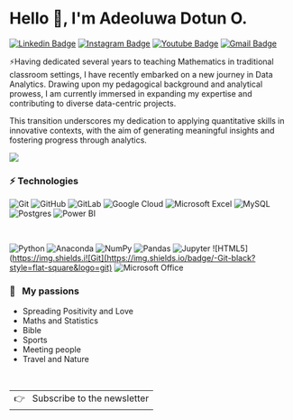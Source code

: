 # Hello 👋, I'm Adeoluwa Dotun O.

[![Linkedin Badge](https://img.shields.io/badge/-adeoluwad1-blue?style=flat-square&logo=Linkedin&logoColor=white&link=https://www.linkedin.com/in/adeoluwad1/)](https://www.linkedin.com/in/adeoluwad1/)
[![Instagram Badge](https://img.shields.io/badge/-adeoluwadotun-purple?style=flat-square&logo=instagram&logoColor=white&link=https://instagram.com/adeoluwadotun/)](https://instagram.com/adeoluwadotun)
[![Youtube Badge](https://img.shields.io/badge/-adeoluwad1-darkred?style=flat-square&logo=youtube&logoColor=white&link=https://www.youtube.com/c/adeoluwad1)](https://www.youtube.com/c/adeoluwad1)
[![Gmail Badge](https://img.shields.io/badge/oadeoluwadotun@gmail.com-c14438?style=flat-square&logo=Gmail&logoColor=white&link=mailto:oadeoluwadotun@gmail.com)](mailto:oadeoluwadotun@gmail.com)

⚡Having dedicated several years to teaching Mathematics in traditional classroom settings, I have recently embarked on a new journey in Data Analytics. Drawing upon my pedagogical background and analytical prowess, I am currently immersed in expanding my expertise and contributing to diverse data-centric projects. 

This transition underscores my dedication to applying quantitative skills in innovative contexts, with the aim of generating meaningful insights and fostering progress through analytics.


<p>
    <a href="https://Dotun777.com/">
      <img src="https://github-readme-stats-one-mu-82.vercel.app/api?username=Dotun777&show_icons=true&icon_color=805AD5&text_color=718096&bg_color=ffffff&hide_title=true&hide_border=true&hide=contribs,issues" />
    </a>
</p>
  
### ⚡ Technologies

![Git](https://img.shields.io/badge/-Git-black?style=flat-square&logo=git)
![GitHub](https://img.shields.io/badge/-GitHub-181717?style=flat-square&logo=github)
![GitLab](https://img.shields.io/badge/-GitLab-FCA121?style=flat-square&logo=gitlab)
![Google Cloud](https://img.shields.io/badge/Google%20Cloud-black?style=flat-square&logo=google-cloud)
![Microsoft Excel](https://img.shields.io/badge/Microsoft_Excel-217346?style=flat-square&logo=microsoft-excel&logoColor=white)
![MySQL](https://img.shields.io/badge/mysql-4479A1.svg?style=flat-square&logo=mysql&logoColor=white)
![Postgres](https://img.shields.io/badge/postgres-%23316192.svg?style=flat-square&logo=postgresql&logoColor=white)
![Power BI](https://img.shields.io/badge/Power_BI-D83B01?style=flat-square&logo=power-bi&logoColor=white)


<br />

![Python](https://img.shields.io/badge/-Python-black?style=flat-square&logo=Python)
![Anaconda](https://img.shields.io/badge/Anaconda-%44A833.svg?style=flat-square&logo=anaconda&logoColor=white) 
![NumPy](https://img.shields.io/badge/numpy-%23013243.svg?style=flat-square&logo=numpy&logoColor=white) 
![Pandas](https://img.shields.io/badge/pandas-%23150458.svg?style=flat-square&logo=pandas&logoColor=white) 
![Jupyter](https://img.shields.io/badge/Jupyter-%F37626?style=flat-square&logo=Jupyter)
![HTML5](https://img.shields.i![Git](https://img.shields.io/badge/-Git-black?style=flat-square&logo=git)
![Microsoft Office](https://img.shields.io/badge/Microsoft_Office-D83B01?style=flat-square&logo=microsoft-office&logoColor=white)



### 🧡 &nbsp;&nbsp;My passions

* Spreading Positivity and Love
* Maths and Statistics 
* Bible
* Sports
* Meeting people
* Travel and Nature 

<br />
<a href="https://oluwayetty.com">
  <table align="right">
      <tr>
          <td>
            👉 &nbsp;&nbsp;Subscribe to the newsletter
          </td>
      </tr>
  </table>
</a>
